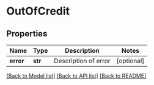 # OutOfCredit

## Properties
Name | Type | Description | Notes
------------ | ------------- | ------------- | -------------
**error** | **str** | Description of error | [optional] 

[[Back to Model list]](../README.md#documentation-for-models) [[Back to API list]](../README.md#documentation-for-api-endpoints) [[Back to README]](../README.md)


